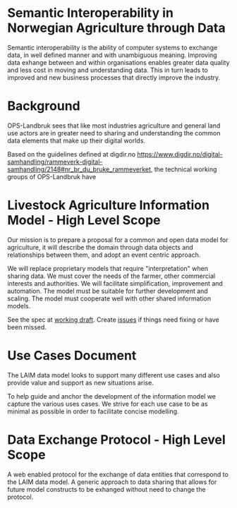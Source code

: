 # Semantic Interoperability in Norwegian Agriculture through Data

Semantic interoperability is the ability of computer systems to exchange data, in well defined manner and with unambiguous meaning. Improving data exhange between and within organisations enables greater data quality and less cost in moving and understanding data. This in turn leads to improved and new business processes that directly improve the industry. 

# Background

OPS-Landbruk sees that like most industries agriculture and general land use actors are in greater need to sharing and understanding the common data elements that make up their digital worlds. 

Based on the guidelines defined at digdir.no https://www.digdir.no/digital-samhandling/rammeverk-digital-samhandling/2148#nr_br_du_bruke_rammeverket, the technical working groups of OPS-Landbruk have 

# Livestock Agriculture Information Model - High Level Scope

Our mission is to prepare a proposal for a common and open data model for agriculture, it will describe the domain through data objects and relationships between them, and adopt an event centric approach.

We will replace proprietary models that require "interpretation" when sharing data.
We must cover the needs of the farmer, other commercial interests and authorities.
We will facilitate simplification, improvement and automation.
The model must be suitable for further development and scaling.
The model must cooperate well with other shared information models.

See the spec at [working draft](spec.html). Create [issues](https://github.com/datautvikling/Semantisk-samhandling-OPS-L/issues) if things need fixing or have been missed.


# Use Cases Document

The LAIM data model looks to support many different use cases and also provide value and support as new situations arise.

To help guide and anchor the development of the information model we capture the various uses cases. We strive for each use case to be as minimal as possible in order to facilitate concise modelling.





# Data Exchange Protocol - High Level Scope

A web enabled protocol for the exchange of data entities that correspond to the LAIM data model. A generic approach to data sharing that allows for future model constructs to be exhanged without need to change the protocol.




